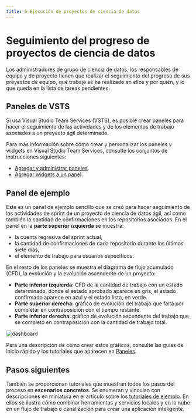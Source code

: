 ```yaml
---
title: 5-Ejecución de proyectos de ciencia de datos 
---
```

# <a name="track-progress-of-data-science-projects"></a>Seguimiento del progreso de proyectos de ciencia de datos

Los administradores de grupo de ciencia de datos, los responsables de equipo y de proyecto tienen que realizar el seguimiento del progreso de sus proyectos de equipo, qué trabajo se ha realizado en ellos y por quién, y lo que queda en la lista de tareas pendientes. 

## <a name="vsts-dashboards"></a>Paneles de VSTS
Si usa Visual Studio Team Services (VSTS), es posible crear paneles para hacer el seguimiento de las actividades y de los elementos de trabajo asociados a un proyecto ágil determinado. 

Para más información sobre cómo crear y personalizar los paneles y widgets en Visual Studio Team Services, consulte los conjuntos de instrucciones siguientes:

- [Agregar y administrar paneles](https://docs.microsoft.com/vsts/report/dashboards/dashboards).
- [Agregar widgets a un panel](https://docs.microsoft.com/vsts/report/dashboards/add-widget-to-dashboard).

## <a name="example-dashboard"></a>Panel de ejemplo

Este es un panel de ejemplo sencillo que se creó para hacer seguimiento de las actividades de sprint de un proyecto de ciencia de datos ágil, así como también la cantidad de confirmaciones en los repositorios asociados. En el panel en la **parte superior izquierda** se muestra:

- la cuenta regresiva del sprint actual, 
- la cantidad de confirmaciones de cada repositorio durante los últimos siete días,
- el elemento de trabajo para usuarios específicos. 

En el resto de los paneles se muestra el diagrama de flujo acumulado (CFD), la evolución y la evolución ascendente de un proyecto:

- **Parte inferior izquierda**: CFD de la cantidad de trabajo con un estado determinado, donde el estado aprobado aparece en gris, el estado confirmado aparece en azul y el estado listo, en verde.
- **Parte superior derecha**: gráfico de evolución del trabajo que falta por completar en contraposición con el tiempo restante.
- **Parte inferior derecha**: gráfico de evolución ascendente del trabajo que se completó en contraposición con la cantidad de trabajo total.

![dashboard](./media/track-progress/dashboard.png)

Para una descripción de cómo crear estos gráficos, consulte las guías de inicio rápido y los tutoriales que aparecen en [Paneles](https://docs.microsoft.com/vsts/report/dashboards/).
 
## <a name="next-steps"></a>Pasos siguientes

También se proporcionan tutoriales que muestran todos los pasos del proceso en **escenarios concretos**. Se enumeran y vinculan con descripciones en miniatura en el artículo sobre los [tutoriales de ejemplo](walkthroughs.md). En ellos se ilustra cómo combinar herramientas y servicios locales y en la nube en un flujo de trabajo o canalización para crear una aplicación inteligente. 